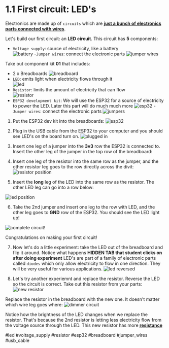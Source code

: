 # 1.1 First circuit: LED's

Electronics are made up of `circuits` which are <ins>**just a bunch of electronics parts connected with wires**</ins>.

Let's build our first circuit:  an **LED circuit**.  This circuit has **5** components:

- `Voltage supply`:  source of electricity, like a battery</br>
![battery](../images/ch01_battery.png)
-`Jumper wires`: connect the electronic parts
![jumper wires](../images/ch01_jumpers.png)


Take out component kit **01** that includes:
- 2 x Breadboards
![breadboard](../images/ch01_breadboard.png)
- `LED`: emits light when electricity flows through it <br/>
![led](../images/ch01_led.png)
- `Resistor`: limits the amount of electricity that can flow <br/>
![resistor](../images/ch01_resistor.png)
- `ESP32 development kit`: We will use the ESP32 for a source of electricity to power the LED.  Later this part will do much much more
![esp32](../images/ch01_esp32_dev_kit.png)
-`Jumper wires`: connect the electronic parts
![jumpers](../images/ch01_jumper.png)

1. Put the ESP32 dev kit into the breadboards:
![esp32](../images/ch01_esp32_dev_kit.png)

2. Plug in the USB cable from the ESP32 to your computer and you should see LED's on the board turn on.
![plugged in](../images/ch01_lab_02.png)

3. Insert one leg of a jumper into the **3v3** row the ESP32 is connected to.  Insert the other leg of the jumper in the top row of the breadboard:



4. Insert one leg of the resistor into the same row as the jumper, and the other resistor leg goes to the row directly across the divit:
![resistor position](../images/ch01_lab_04.png)

5. Insert the **long** leg of the LED into the same row as the resistor.  The other LED leg can go into a row below:

![led position](../images/ch01_lab_05.png)

6. Take the 2nd jumper and insert one leg to the row with LED, and the other leg goes to **GND** row of the ESP32.  You should see the LED light up!

![complete circuit!](../images/ch01_lab_06.png)

Congratulations on making your first circuit!  

7. Now let's do a little experiment: take the LED out of the breadboard and flip it around.  Notice what happens
**HIDDEN TAB that student clicks on after doing experiment**
LED's are part of a family of electronic parts called `diodes` which only allow electricity to flow in one direction.  They will be very useful for various applications.
![led reversed](../images/ch01_lab_07.png)



8. Let's try another experiemnt and replace the resistor. Reverse the LED so the circuit is correct.  Take out this resistor from your parts:
![new resistor](../images/ch01_lab_08_resistor.png)

Replace the resistor in the breadboard with the new one.  It doesn't matter which wire leg goes where:
![dimmer circuit](../images/ch01_lab_08.png)

Notice how the brightness of the LED changes when we replace the resistor.  That's because the 2nd resistor is letting less electricity flow from the voltage source through the LED.  This new resistor has more **<abbr title="Opposing the flow of electricity">resistance</abbr>**


#led #voltage_supply #resistor #esp32 #breadboard #jumper_wires #usb_cable